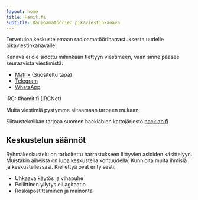 ```yaml
---
layout: home
title: Hamit.fi
subtitle: Radioamatöörien pikaviestinkanava
---
```

Tervetuloa keskustelemaan radioamatööriharrastuksesta uudelle pikaviestinkanavalle!

Kanava ei ole sidottu mihinkään tiettyyn viestimeen, vaan sinne pääsee seuraavista viestimistä:


* [Matrix](https://matrix.to/#/#hamit:hacklab.fi?via=hacklab.fi&via=matrix.org) (Suositeltu tapa)
* [Telegram](https://t.me/joinchat/WnDCZpW80L4yNjU8)
* [WhatsApp](https://chat.whatsapp.com/Hkv4CW905HNGbJBdbVbfY7)

IRC: #hamit.fi (IRCNet)

Muita viestimiä pystymme siltaamaan tarpeen mukaan.

Siltaustekniikan tarjoaa suomen hacklabien kattojärjestö [hacklab.fi](https://hacklab.fi/)

## Keskustelun säännöt

Ryhmäkeskustelu on tarkoitettu harrastukseen liittyvien asioiden käsittelyyn. Muistakin aiheista on lupa keskustella kohtuudella. Kunnioita muita ihmisiä ja keskustellessasi. Kiellettyä ovat erityisesti:

* Uhkaava käytös ja vihapuhe
* Poliittinen yllytys eli agitaatio
* Roskapostittaminen ja mainonta
